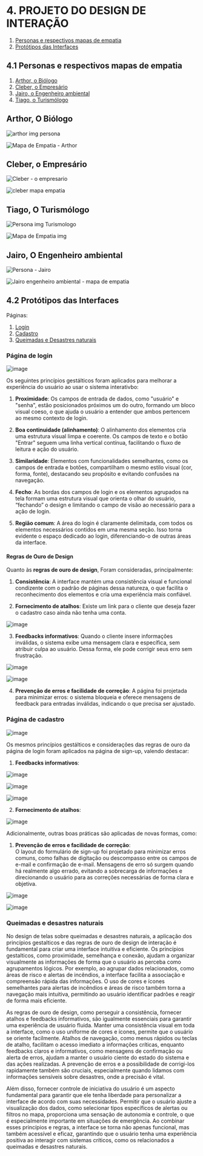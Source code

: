 # 4. PROJETO DO DESIGN DE INTERAÇÃO

 1. [Personas e respectivos mapas de empatia](#personas-mapas)
 2. [Protótipos das Interfaces](#interface)


<div id='personas-mapas'/>
 
## 4.1 Personas e respectivos mapas de empatia

 1. [Arthor, o Biólogo](#arthor)
 2. [Cleber, o Empresário](#cleber)
 3. [Jairo, o Engenheiro ambiental](#jairo)
 4. [Tiago, o Turismólogo](#tiago)
<div id='arthor'/>
 
## Arthor, O Biólogo
![arthor img persona](https://github.com/user-attachments/assets/d83e3573-997d-4f77-9ee1-acb997bcc313)

![Mapa de Empatia - Arthor](https://github.com/user-attachments/assets/efa4d8ce-d5cf-48ef-94ab-209615f3b6cd)

<div id='cleber'/>

## Cleber, o Empresário

![Cleber - o empresario](https://github.com/user-attachments/assets/79c7ebd1-11af-4341-9658-491f362fd09b)

![cleber mapa empatia](https://github.com/user-attachments/assets/7e42c239-3cd1-457b-9659-3b924f789c92)

<div id='tiago'/>

## Tiago, O Turismólogo
![Persona img Turismologo](https://github.com/user-attachments/assets/0cfe7a4e-b477-476a-8328-20954bc3d6d2)

![Mapa de Empatia img](https://github.com/user-attachments/assets/c905d8b3-0d00-46dc-8c02-99a8e2c5f61e)

<div id='jairo'/>
 
## Jairo, O Engenheiro ambiental
![Persona - Jairo](https://github.com/user-attachments/assets/c10f064e-70d7-4171-8e0d-884a7881f4b6)

![Jairo engenheiro ambiental - mapa de empatia](https://github.com/user-attachments/assets/b77bdfd2-5e3d-4388-aa5d-d398e815ccb9)

<div id='interface'/>
 
## 4.2 Protótipos das Interfaces

Páginas:
 1. [Login](#login)
 2. [Cadastro](#cadastro)
 3. [Queimadas e Desastres naturais](#queimadas-desastres)


<div id='login'/>

### Página de login
![image](https://github.com/user-attachments/assets/bf01b7e1-bbb2-42d5-95c4-6f961cbb5eda)

Os seguintes princípios gestálticos foram aplicados para melhorar a experiência do usuário ao usar o sistema interativbo:

1. **Proximidade**: Os campos de entrada de dados, como "usuário" e "senha", estão posicionados próximos um do outro, formando um bloco visual coeso, o que ajuda o usuário a entender que ambos pertencem ao mesmo contexto de login.

2. **Boa continuidade (alinhamento)**: O alinhamento dos elementos cria uma estrutura visual limpa e coerente. Os campos de texto e o botão "Entrar" seguem uma linha vertical contínua, facilitando o fluxo de leitura e ação do usuário.

3. **Similaridade**: Elementos com funcionalidades semelhantes, como os campos de entrada e botões, compartilham o mesmo estilo visual (cor, forma, fonte), destacando seu propósito e evitando confusões na navegação.

4. **Fecho**: As bordas dos campos de login e os elementos agrupados na tela formam uma estrutura visual que orienta o olhar do usuário, “fechando” o design e limitando o campo de visão ao necessário para a ação de login.

5. **Região comum**: A área do login é claramente delimitada, com todos os elementos necessários contidos em uma mesma seção. Isso torna evidente o espaço dedicado ao login, diferenciando-o de outras áreas da interface.

#### Regras de Ouro de Design

Quanto às **regras de ouro de design**, Foram consideradas, principalmente:

1. **Consistência**: A interface mantém uma consistência visual e funcional condizente com o padrão de páginas dessa natureza, o que facilita o reconhecimento dos elementos e cria uma experiência mais confiável.

2. **Fornecimento de atalhos**: Existe um link para o cliente que deseja fazer o cadastro caso ainda não tenha uma conta.

![image](https://github.com/user-attachments/assets/95cb3985-7093-4308-b233-fa6c83353f3d)

3. **Feedbacks informativos**: Quando o cliente insere informações inválidas, o sistema exibe uma mensagem clara e específica, sem atribuir culpa ao usuário. Dessa forma, ele pode corrigir seus erro sem frustração.
   
![image](https://github.com/user-attachments/assets/dd760da2-0c2f-4693-a679-9cc8e28235e1)

![image](https://github.com/user-attachments/assets/afad0fb3-faad-4392-a4d2-80c2f47a0dab)

4. **Prevenção de erros e facilidade de correção**: A página foi projetada para minimizar erros: o sistema bloqueia e oferece mensagens de feedback para entradas inválidas, indicando o que precisa ser ajustado.

<div id='cadastro'/>

### Página de cadastro
![image](https://github.com/user-attachments/assets/5605b5bd-09da-4d5f-a8fb-7c0c2e142fb1)


Os mesmos princípios gestálticos e considerações das regras de ouro da página de login foram aplicados na página de sign-up, valendo destacar:

1. **Feedbacks informativos**:  

![image](https://github.com/user-attachments/assets/2183f9d4-ce4c-4e3d-8e95-5def6df8daec)

![image](https://github.com/user-attachments/assets/4b2aa04f-9716-4f18-a9e6-3ecfe73b848d)

![image](https://github.com/user-attachments/assets/ff8547ad-2d3e-439e-9db4-9d406f2e88cf)


2. **Fornecimento de atalhos**:  

![image](https://github.com/user-attachments/assets/dea421c0-2541-44f7-acd3-b0b5b01cf398)

Adicionalmente, outras boas práticas são aplicadas de novas formas, como:

1. **Prevenção de erros e facilidade de correção**:  
   O layout do formulário de sign-up foi projetado para minimizar erros comuns, como falhas de digitação ou descompasso entre os campos de e-mail e confirmação de e-mail. Mensagens de erro só surgem quando há realmente algo errado, evitando a sobrecarga de informações e direcionando o usuário para as correções necessárias de forma clara e objetiva.  

![image](https://github.com/user-attachments/assets/70839461-1582-41aa-9c78-0078bb073496)

![image](https://github.com/user-attachments/assets/7d160b11-9c89-40cb-8f80-195d894a69c8)

<div id='queimadas-desastres'/>

### Queimadas e desastres naturais

No design de telas sobre queimadas e desastres naturais, a aplicação dos princípios gestalticos e das regras de ouro de design de interação é fundamental para criar uma interface intuitiva e eficiente. Os princípios gestalticos, como proximidade, semelhança e conexão, ajudam a organizar visualmente as informações de forma que o usuário as perceba como agrupamentos lógicos. Por exemplo, ao agrupar dados relacionados, como áreas de risco e alertas de incêndios, a interface facilita a associação e compreensão rápida das informações. O uso de cores e ícones semelhantes para alertas de incêndios e áreas de risco também torna a navegação mais intuitiva, permitindo ao usuário identificar padrões e reagir de forma mais eficiente.

As regras de ouro de design, como perseguir a consistência, fornecer atalhos e feedbacks informativos, são igualmente essenciais para garantir uma experiência de usuário fluida. Manter uma consistência visual em toda a interface, como o uso uniforme de cores e ícones, permite que o usuário se oriente facilmente. Atalhos de navegação, como menus rápidos ou teclas de atalho, facilitam o acesso imediato a informações críticas, enquanto feedbacks claros e informativos, como mensagens de confirmação ou alerta de erros, ajudam a manter o usuário ciente do estado do sistema e das ações realizadas. A prevenção de erros e a possibilidade de corrigi-los rapidamente também são cruciais, especialmente quando lidamos com informações sensíveis sobre desastres, onde a precisão é vital.

Além disso, fornecer controle de iniciativa do usuário é um aspecto fundamental para garantir que ele tenha liberdade para personalizar a interface de acordo com suas necessidades. Permitir que o usuário ajuste a visualização dos dados, como selecionar tipos específicos de alertas ou filtros no mapa, proporciona uma sensação de autonomia e controle, o que é especialmente importante em situações de emergência. Ao combinar esses princípios e regras, a interface se torna não apenas funcional, mas também acessível e eficaz, garantindo que o usuário tenha uma experiência positiva ao interagir com sistemas críticos, como os relacionados a queimadas e desastres naturais.
